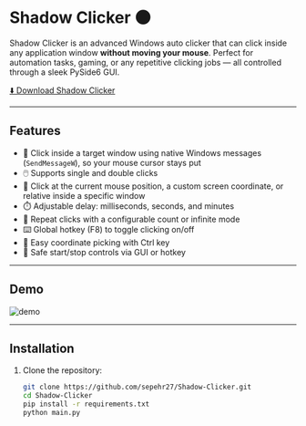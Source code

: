 # Shadow Clicker 🌑

Shadow Clicker is an advanced Windows auto clicker that can click inside any application window **without moving your mouse**. Perfect for automation tasks, gaming, or any repetitive clicking jobs — all controlled through a sleek PySide6 GUI.

[⬇️ Download Shadow Clicker](https://github.com/Bllare/Shadow-Clicker/releases/latest/download/Shadow.Clicker.exe)

---

## Features

- 🎯 Click inside a target window using native Windows messages (`SendMessageW`), so your mouse cursor stays put  
- 🖱️ Supports single and double clicks  
- 📍 Click at the current mouse position, a custom screen coordinate, or relative inside a specific window  
- ⏱️ Adjustable delay: milliseconds, seconds, and minutes  
- 🔁 Repeat clicks with a configurable count or infinite mode  
- ⌨️ Global hotkey (F8) to toggle clicking on/off  
- 🎯 Easy coordinate picking with Ctrl key  
- 🛑 Safe start/stop controls via GUI or hotkey  

---

## Demo
![demo](https://github.com/user-attachments/assets/0a090f05-c99f-4ca0-828f-8512929e664f)




---

## Installation

1. Clone the repository:
   ```bash
   git clone https://github.com/sepehr27/Shadow-Clicker.git
   cd Shadow-Clicker
   pip install -r requirements.txt
   python main.py
   ```
